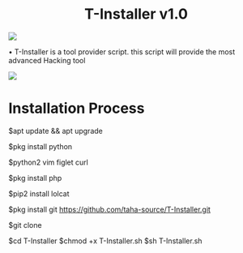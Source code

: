 <h1 align="center">T-Installer v1.0</h1>

![](Screenshot.png)


• T-Installer is a tool provider script. this script will provide the most advanced Hacking tool

![](Screenshot2.png)

<h1 align="centre">Installation Process </h1>

$apt update && apt upgrade 

$pkg install python

$python2 vim figlet curl 

$pkg install php 

$pip2 install lolcat 

$pkg install git https://github.com/taha-source/T-Installer.git

$git clone  



$cd T-Installer $chmod +x T-Installer.sh $sh T-Installer.sh
